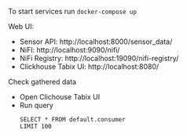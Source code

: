 To start services run `docker-compose up`

Web UI:
* Sensor API: http://localhost:8000/sensor_data/
* NiFI: http://localhost:9090/nifi/
* NiFi Registry: http://localhost:19090/nifi-registry/
* Clickhouse Tabix UI: http://localhost:8080/

Check gathered data
* Open Clichouse Tabix UI
* Run query 
	```
	SELECT * FROM default.consumer
	LIMIT 100
	```